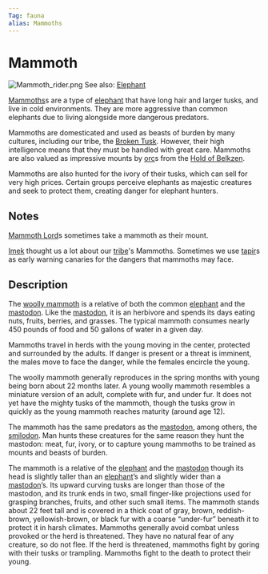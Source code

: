 ```yaml
---
Tag: fauna
alias: Mammoths
---
```

# Mammoth
![Mammoth_rider.png](questforthefrozenflame/docs/Images/Monsters/Mammoth_rider.png)
See also: [Elephant](questforthefrozenflame/docs/Backstory/NPCs/Fauna/Elephant.md)

[Mammoths](https://pathfinderwiki.com/wiki/Elephant#Mammoths)s are a type of [elephant](questforthefrozenflame/docs/Backstory/NPCs/Fauna/Elephant.md) that have long hair and larger tusks, and live in cold environments. They are more aggressive than common elephants due to living alongside more dangerous predators. 

Mammoths are domesticated and used as beasts of burden by many cultures, including our tribe, the [Broken Tusk](questforthefrozenflame/docs/Backstory/Organizations/Broken-Tusk.md). However, their high intelligence means that they must be handled with great care. Mammoths are also valued as impressive mounts by [orc](questforthefrozenflame/docs/Backstory/Notions/Races/Orc.md)s from the [Hold of Belkzen](questforthefrozenflame/docs/Backstory/Places/Hold-of-Belkzen.md).

Mammoths are also hunted for the ivory of their tusks, which can sell for very high prices. Certain groups perceive elephants as majestic creatures and seek to protect them, creating danger for elephant hunters.

## Notes
[Mammoth Lord](questforthefrozenflame/docs/Backstory/Notions/Mammoth-Lord.md)s sometimes take a mammoth as their mount.

[Imek](questforthefrozenflame/docs/Backstory/NPCs/Broken-Tusk/Imek.md) thought us a lot about our [tribe](questforthefrozenflame/docs/Backstory/Organizations/Broken-Tusk.md)'s Mammoths. Sometimes we use [tapir](questforthefrozenflame/docs/Backstory/NPCs/Fauna/Tapir.md)s as early warning canaries for the dangers that mammoths may face. 

## Description
The [woolly mammoth](https://www.d20pfsrd.com/bestiary/monster-listings/animals/elephant/elephant-mammoth/) is a relative of both the common [elephant](questforthefrozenflame/docs/Backstory/NPCs/Fauna/Elephant.md) and the [mastodon](questforthefrozenflame/docs/Backstory/NPCs/Fauna/Mastodon.md). Like the [mastodon](questforthefrozenflame/docs/Backstory/NPCs/Fauna/Mastodon.md), it is an herbivore and spends its days eating nuts, fruits, berries, and grasses. The typical mammoth consumes nearly 450 pounds of food and 50 gallons of water in a given day.

Mammoths travel in herds with the young moving in the center, protected and surrounded by the adults. If danger is present or a threat is imminent, the males move to face the danger, while the females encircle the young.

The woolly mammoth generally reproduces in the spring months with young being born about 22 months later. A young woolly mammoth resembles a miniature version of an adult, complete with fur, and under fur. It does not yet have the mighty tusks of the mammoth, though the tusks grow in quickly as the young mammoth reaches maturity (around age 12).

The mammoth has the same predators as the [mastodon](questforthefrozenflame/docs/Backstory/NPCs/Fauna/Mastodon.md), among others, the [smilodon](questforthefrozenflame/docs/Backstory/NPCs/Fauna/Smilodon.md). Man hunts these creatures for the same reason they hunt the mastodon: meat, fur, ivory, or to capture young mammoths to be trained as mounts and beasts of burden.

The mammoth is a relative of the [elephant](questforthefrozenflame/docs/Backstory/NPCs/Fauna/Elephant.md) and the [mastodon](questforthefrozenflame/docs/Backstory/NPCs/Fauna/Mastodon.md) though its head is slightly taller than an [elephant](questforthefrozenflame/docs/Backstory/NPCs/Fauna/Elephant.md)’s and slightly wider than a [mastodon](questforthefrozenflame/docs/Backstory/NPCs/Fauna/Mastodon.md)’s. Its upward curving tusks are longer than those of the mastodon, and its trunk ends in two, small finger-like projections used for grasping branches, fruits, and other such small items. The mammoth stands about 22 feet tall and is covered in a thick coat of gray, brown, reddish-brown, yellowish-brown, or black fur with a coarse “under-fur” beneath it to protect it in harsh climates. Mammoths generally avoid combat unless provoked or the herd is threatened. They have no natural fear of any creature, so do not flee. If the herd is threatened, mammoths fight by goring with their tusks or trampling. Mammoths fight to the death to protect their young.